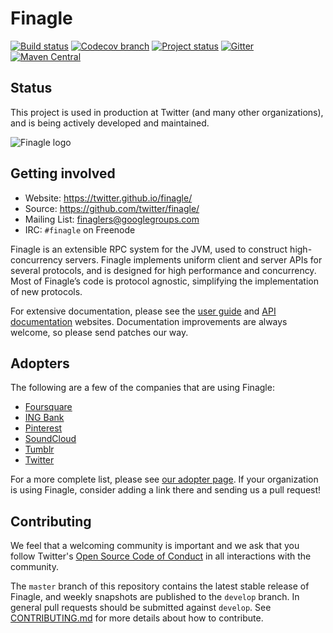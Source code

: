 # Finagle

[![Build status](https://travis-ci.org/twitter/finagle.svg?branch=develop)](https://travis-ci.org/twitter/finagle)
[![Codecov branch](https://img.shields.io/codecov/c/github/twitter/finagle/develop.svg)](http://codecov.io/github/twitter/finagle?branch=develop)
[![Project status](https://img.shields.io/badge/status-active-brightgreen.svg)](#status)
[![Gitter](https://img.shields.io/badge/gitter-join%20chat-green.svg)](https://gitter.im/twitter/finagle?utm_source=badge&utm_medium=badge&utm_campaign=pr-badge&utm_content=badge)
[![Maven Central](https://img.shields.io/maven-central/v/com.twitter/finagle_2.11.svg)](https://maven-badges.herokuapp.com/maven-central/com.twitter/finagle_2.11)

## Status

This project is used in production at Twitter (and many other organizations),
and is being actively developed and maintained.

![Finagle logo](https://raw.github.com/twitter/finagle/master/doc/src/sphinx/_static/logo_small.png)

## Getting involved

* Website: https://twitter.github.io/finagle/
* Source: https://github.com/twitter/finagle/
* Mailing List: [finaglers@googlegroups.com](https://groups.google.com/forum/#!forum/finaglers)
* IRC: `#finagle` on Freenode

Finagle is an extensible RPC system for the JVM, used to construct
high-concurrency servers. Finagle implements uniform client and server APIs for
several protocols, and is designed for high performance and concurrency. Most of
Finagle’s code is protocol agnostic, simplifying the implementation of new
protocols.

For extensive documentation, please see the
[user guide](https://twitter.github.io/finagle/guide/) and
[API documentation](https://twitter.github.io/finagle/docs/#com.twitter.finagle.package)
websites. Documentation improvements are always welcome, so please send patches
our way.

## Adopters

The following are a few of the companies that are using Finagle:

* [Foursquare](https://foursquare.com/)
* [ING Bank](https://ing.nl)
* [Pinterest](https://www.pinterest.com/)
* [SoundCloud](https://soundcloud.com/)
* [Tumblr](https://www.tumblr.com/)
* [Twitter](https://twitter.com/)

For a more complete list, please see
[our adopter page](https://github.com/twitter/finagle/blob/master/ADOPTERS.md).
If your organization is using Finagle, consider adding a link there and sending
us a pull request!

## Contributing

We feel that a welcoming community is important and we ask that you follow Twitter's
[Open Source Code of Conduct](https://engineering.twitter.com/opensource/code-of-conduct)
in all interactions with the community.

The `master` branch of this repository contains the latest stable release of
Finagle, and weekly snapshots are published to the `develop` branch. In general
pull requests should be submitted against `develop`. See
[CONTRIBUTING.md](https://github.com/twitter/finagle/blob/master/CONTRIBUTING.md)
for more details about how to contribute.
